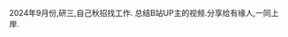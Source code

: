 2024年9月份,研三,自己秋招找工作.
总结B站UP主的视频.分享给有缘人,一同上岸.

<!---
WHFD98/WHFD98 is a ✨ special ✨ repository because its `README.md` (this file) appears on your GitHub profile.
You can click the Preview link to take a look at your changes.
--->
